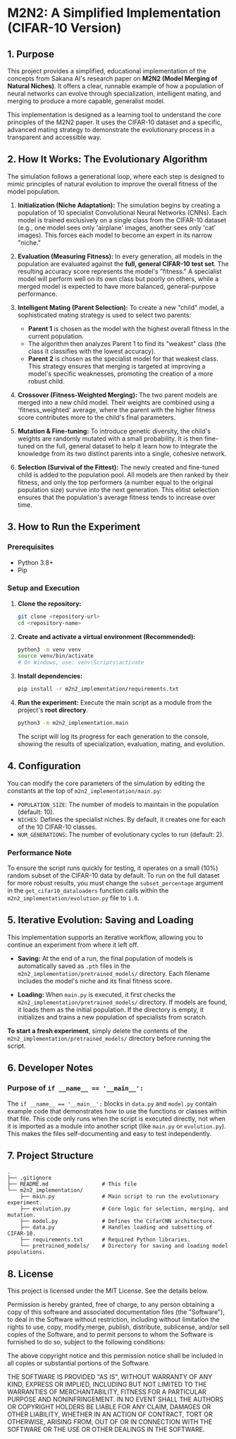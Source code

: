 # M2N2: A Simplified Implementation (CIFAR-10 Version)

## 1. Purpose

This project provides a simplified, educational implementation of the concepts from Sakana AI's research paper on **M2N2 (Model Merging of Natural Niches)**. It offers a clear, runnable example of how a population of neural networks can evolve through specialization, intelligent mating, and merging to produce a more capable, generalist model.

This implementation is designed as a learning tool to understand the core principles of the M2N2 paper. It uses the CIFAR-10 dataset and a specific, advanced mating strategy to demonstrate the evolutionary process in a transparent and accessible way.

## 2. How It Works: The Evolutionary Algorithm

The simulation follows a generational loop, where each step is designed to mimic principles of natural evolution to improve the overall fitness of the model population.

1.  **Initialization (Niche Adaptation):** The simulation begins by creating a population of 10 specialist Convolutional Neural Networks (CNNs). Each model is trained exclusively on a single class from the CIFAR-10 dataset (e.g., one model sees only 'airplane' images, another sees only 'cat' images). This forces each model to become an expert in its narrow "niche."

2.  **Evaluation (Measuring Fitness):** In every generation, all models in the population are evaluated against the **full, general CIFAR-10 test set**. The resulting accuracy score represents the model's "fitness." A specialist model will perform well on its own class but poorly on others, while a merged model is expected to have more balanced, general-purpose performance.

3.  **Intelligent Mating (Parent Selection):** To create a new "child" model, a sophisticated mating strategy is used to select two parents:
    *   **Parent 1** is chosen as the model with the highest overall fitness in the current population.
    *   The algorithm then analyzes Parent 1 to find its "weakest" class (the class it classifies with the lowest accuracy).
    *   **Parent 2** is chosen as the specialist model for that weakest class.
    This strategy ensures that merging is targeted at improving a model's specific weaknesses, promoting the creation of a more robust child.

4.  **Crossover (Fitness-Weighted Merging):** The two parent models are merged into a new child model. Their weights are combined using a 'fitness_weighted' average, where the parent with the higher fitness score contributes more to the child's final parameters.

5.  **Mutation & Fine-tuning:** To introduce genetic diversity, the child's weights are randomly mutated with a small probability. It is then fine-tuned on the full, general dataset to help it learn how to integrate the knowledge from its two distinct parents into a single, cohesive network.

6.  **Selection (Survival of the Fittest):** The newly created and fine-tuned child is added to the population pool. All models are then ranked by their fitness, and only the top performers (a number equal to the original population size) survive into the next generation. This elitist selection ensures that the population's average fitness tends to increase over time.

## 3. How to Run the Experiment

### Prerequisites
- Python 3.8+
- Pip

### Setup and Execution

1.  **Clone the repository:**
    ```bash
    git clone <repository-url>
    cd <repository-name>
    ```

2.  **Create and activate a virtual environment (Recommended):**
    ```bash
    python3 -m venv venv
    source venv/bin/activate
    # On Windows, use: venv\Scripts\activate
    ```

3.  **Install dependencies:**
    ```bash
    pip install -r m2n2_implementation/requirements.txt
    ```

4.  **Run the experiment:**
    Execute the main script as a module from the project's **root directory**.
    ```bash
    python3 -m m2n2_implementation.main
    ```
    The script will log its progress for each generation to the console, showing the results of specialization, evaluation, mating, and evolution.

## 4. Configuration

You can modify the core parameters of the simulation by editing the constants at the top of `m2n2_implementation/main.py`:

- `POPULATION_SIZE`: The number of models to maintain in the population (default: 10).
- `NICHES`: Defines the specialist niches. By default, it creates one for each of the 10 CIFAR-10 classes.
- `NUM_GENERATIONS`: The number of evolutionary cycles to run (default: 2).

### Performance Note
To ensure the script runs quickly for testing, it operates on a small (10%) random subset of the CIFAR-10 data by default. To run on the full dataset for more robust results, you must change the `subset_percentage` argument in the `get_cifar10_dataloaders` function calls within the `m2n2_implementation/evolution.py` file to `1.0`.

## 5. Iterative Evolution: Saving and Loading

This implementation supports an iterative workflow, allowing you to continue an experiment from where it left off.

- **Saving:** At the end of a run, the final population of models is automatically saved as `.pth` files in the `m2n2_implementation/pretrained_models/` directory. Each filename includes the model's niche and its final fitness score.

- **Loading:** When `main.py` is executed, it first checks the `m2n2_implementation/pretrained_models/` directory. If models are found, it loads them as the initial population. If the directory is empty, it initializes and trains a new population of specialists from scratch.

**To start a fresh experiment**, simply delete the contents of the `m2n2_implementation/pretrained_models/` directory before running the script.

## 6. Developer Notes

### Purpose of `if __name__ == '__main__':`
The `if __name__ == '__main__':` blocks in `data.py` and `model.py` contain example code that demonstrates how to use the functions or classes within that file. This code only runs when the script is executed directly, not when it is imported as a module into another script (like `main.py` or `evolution.py`). This makes the files self-documenting and easy to test independently.

## 7. Project Structure

```
.
├── .gitignore
├── README.md                 # This file
└── m2n2_implementation/
    ├── main.py               # Main script to run the evolutionary experiment.
    ├── evolution.py          # Core logic for selection, merging, and mutation.
    ├── model.py              # Defines the CifarCNN architecture.
    ├── data.py               # Handles loading and subsetting of CIFAR-10.
    ├── requirements.txt      # Required Python libraries.
    └── pretrained_models/    # Directory for saving and loading model populations.
```

## 8. License

This project is licensed under the MIT License. See the details below.

Permission is hereby granted, free of charge, to any person obtaining a copy of this software and associated documentation files (the "Software"), to deal in the Software without restriction, including without limitation the rights to use, copy, modify,merge, publish, distribute, sublicense, and/or sell copies of the Software, and to permit persons to whom the Software is furnished to do so, subject to the following conditions:

The above copyright notice and this permission notice shall be included in all copies or substantial portions of the Software.

THE SOFTWARE IS PROVIDED "AS IS", WITHOUT WARRANTY OF ANY KIND, EXPRESS OR IMPLIED, INCLUDING BUT NOT LIMITED TO THE WARRANTIES OF MERCHANTABILITY, FITNESS FOR A PARTICULAR PURPOSE AND NONINFRINGEMENT. IN NO EVENT SHALL THE AUTHORS OR COPYRIGHT HOLDERS BE LIABLE FOR ANY CLAIM, DAMAGES OR OTHER LIABILITY, WHETHER IN AN ACTION OF CONTRACT, TORT OR OTHERWISE, ARISING FROM, OUT OF OR IN CONNECTION WITH THE SOFTWARE OR THE USE OR OTHER DEALINGS IN THE SOFTWARE.